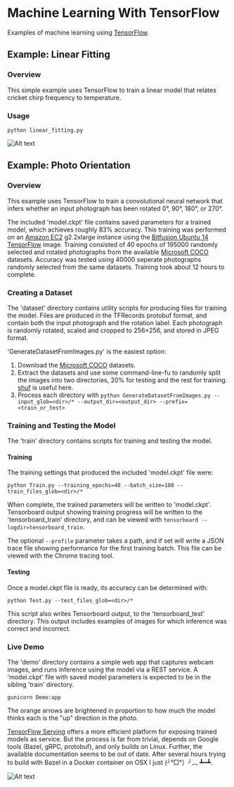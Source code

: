 # Machine Learning With TensorFlow

Examples of machine learning using [TensorFlow](https://www.tensorflow.org).

## Example: Linear Fitting

### Overview

This simple example uses TensorFlow to train a linear model that relates cricket chirp frequency to temperature.

### Usage

`python linear_fitting.py`

![Alt text](http://lightcycle.github.io/screenshots/LinearFitting.png "Linear Fitting Screenshot")

## Example: Photo Orientation

### Overview

This example uses TensorFlow to train a convolutional neural network that infers whether an input photograph has been rotated 0&deg;, 90&deg;, 180&deg;, or 270&deg;.

The included 'model.ckpt' file contains saved parameters for a trained model, which achieves roughly 83% accuracy. This training was performed on an [Amazon EC2](https://aws.amazon.com/ec2) g2.2xlarge instance using the [Bitfusion Ubuntu 14 TensorFlow](https://aws.amazon.com/marketplace/pp/B01EYKBEQ0) image. Training consisted of 40 epochs of 195000 randomly selected and rotated photographs from the available [Microsoft COCO](http://mscoco.org/dataset/#download) datasets. Accuracy was tested using 40000 seperate photographs randomly selected from the same datasets. Training took about 12 hours to complete.

### Creating a Dataset

The 'dataset' directory contains utility scripts for producing files for training the model. Files are produced in the TFRecords protobuf format, and contain both the input photograph and the rotation label. Each photograph is randomly rotated, scaled and cropped to 256&times;256, and stored in JPEG format.

'GenerateDatasetFromImages.py' is the easiest option:

1. Download the [Microsoft COCO](http://mscoco.org/dataset/#download) datasets.
2. Extract the datasets and use some command-line-fu to randomly split the images into two directories, 20% for testing and the rest for training. [shuf](https://linux.die.net/man/1/shuf) is useful here.
3. Process each directory with `python GenerateDatasetFromImages.py --input_glob=<dir>/* --output_dir=<output_dir> --prefix=<train_or_test>`

### Training and Testing the Model

The 'train' directory contains scripts for training and testing the model.

#### Training

The training settings that produced the included 'model.ckpt' file were:

`python Train.py --training_epochs=40 --batch_size=100 --train_files_glob=<dir>/*`

When complete, the trained parameters will be written to 'model.ckpt'. Tensorboard output showing training progress will be written to the 'tensorboard_train' directory, and can be viewed with `tensorboard --logdir=tensorboard_train`.

The optional `--profile` parameter takes a path, and if set will write a JSON trace file showing performance for the first training batch. This file can be viewed with the Chrome tracing tool.

#### Testing

Once a model.ckpt file is ready, its accuracy can be determined with:

`python Test.py --test_files_glob=<dir>/*`

This script also writes Tensorboard output, to the 'tensorboard_test' directory. This output includes examples of images for which inference was correct and incorrect.

### Live Demo

The 'demo' directory contains a simple web app that captures webcam images, and runs inference using the model via a REST service. A 'model.ckpt' file with saved model parameters is expected to be in the sibling 'train' directory.

`gunicorn Demo:app`

The orange arrows are brightened in proportion to how much the model thinks each is the "up" direction in the photo.

[TensorFlow Serving](https://tensorflow.github.io/serving) offers a more efficient platform for exposing trained models as service. But the process is far from trivial, depends on Google tools (Bazel, gRPC, protobuf), and only builds on Linux. Further, the available documentation seems to be out of date. After several hours trying to build with Bazel in a Docker container on OSX I just (╯°□°）╯︵ ┻━┻.

![Alt text](http://lightcycle.github.io/screenshots/PhotoOrientation.png "Photo Orientation Demo Screenshot")
